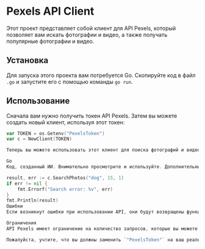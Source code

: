 # Pexels API Client

Этот проект представляет собой клиент для API Pexels, который позволяет вам искать фотографии и видео, а также получать популярные фотографии и видео.

## Установка

Для запуска этого проекта вам потребуется Go. Скопируйте код в файл `.go` и запустите его с помощью команды `go run`.

## Использование

Сначала вам нужно получить токен API Pexels. Затем вы можете создать новый клиент, используя этот токен:

```go
var TOKEN = os.Getenv("PexelsToken")
var c = NewClient(TOKEN)

Теперь вы можете использовать этот клиент для поиска фотографий и видео:

Go
Код, созданный ИИ. Внимательно просмотрите и используйте. Дополнительные сведения о часто задаваемых вопросах.

result, err := c.SearchPhotos("dog", 15, 1)
if err != nil {
    fmt.Errorf("Search error: %v", err)
}
fmt.Println(result)
Ошибки
Если возникнут ошибки при использовании API, они будут возвращены функциями этого клиента. Убедитесь, что вы их обрабатываете соответствующим образом.

Ограничения
API Pexels имеет ограничение на количество запросов, которые вы можете сделать в месяц. Вы можете проверить, сколько запросов у вас осталось, используя метод GetRemainingRequestsInThisMonth.

Пожалуйста, учтите, что вы должны заменить `"PexelsToken"` на ваш реальный токен API Pexels.



